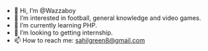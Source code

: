 - 👋 Hi, I’m @Wazzaboy
- 👀 I’m interested in football, general knowledge and video games.
- 🌱 I’m currently learning PHP.
- 💞️ I’m looking to getting internship.
- 📫 How to reach me: sahilgreen8@gmail.com

<!---
Wazzaboy/Wazzaboy is a ✨ special ✨ repository because its `README.md` (this file) appears on your GitHub profile.
You can click the Preview link to take a look at your changes.
--->
